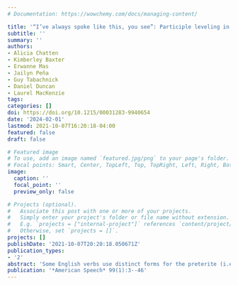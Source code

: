 ```yaml
---
# Documentation: https://wowchemy.com/docs/managing-content/

title: '“I’ve always spoke like this, you see”: Participle leveling in three corpora of English'
subtitle: ''
summary: ''
authors:
- Alicia Chatten
- Kimberley Baxter
- Erwanne Mas
- Jailyn Peña
- Guy Tabachnick
- Daniel Duncan
- Laurel MacKenzie
tags:
categories: []
doi: https://doi.org/10.1215/00031283-9940654
date: '2024-02-01'
lastmod: 2021-10-07T16:20:18-04:00
featured: false
draft: false

# Featured image
# To use, add an image named `featured.jpg/png` to your page's folder.
# Focal points: Smart, Center, TopLeft, Top, TopRight, Left, Right, BottomLeft, Bottom, BottomRight.
image:
  caption: ''
  focal_point: ''
  preview_only: false

# Projects (optional).
#   Associate this post with one or more of your projects.
#   Simply enter your project's folder or file name without extension.
#   E.g. `projects = ["internal-project"]` references `content/project/deep-learning/index.md`.
#   Otherwise, set `projects = []`.
projects: []
publishDate: '2021-10-07T20:20:18.050671Z'
publication_types:
- '2'
abstract: 'Some English verbs use distinct forms for the preterite (i.e., simple past; e.g., *I broke the door*) and the past participle (e.g., *I’ve broken the door*). These verbs may variably show use of the preterite form in place of the participle (e.g., *I’ve broke the door*), which the authors call participle leveling. This article contributes the first detailed variationist study of participle leveling by investigating the phenomenon in perfect constructions using data collected from three corpora of conversational speech: two of American English and one of British English. A striking degree of similarity is found between the three corpora in both the linguistic and the extralinguistic constraints on variation. Constraints on participle leveling include tense of the perfect construction, verb frequency, and phonological similarity between preterite and participle forms. The variable is stable in real time and socially stratified. The article relates the findings to theoretical linguistic treatments of the variation and to questions of its origin and spread in Englishes transatlantically.'
publication: '*American Speech* 99(1):3--46'
---
```

